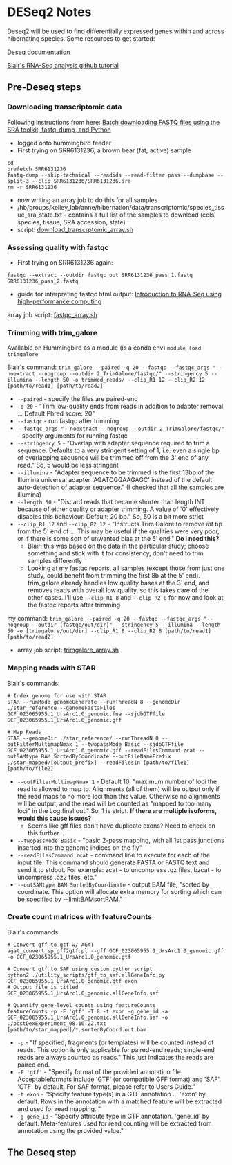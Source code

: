 # DESeq2 Notes

Deseq2 will be used to find differentially expressed genes within and across hibernating species. Some resources to get started:

[Deseq documentation](https://bioconductor.org/packages/devel/bioc/vignettes/DESeq2/inst/doc/DESeq2.html) 

[Blair's RNA-Seq analysis github tutorial](https://github.com/blairperry/midhib_feeding_uarctos#1-quality-trimming-mapping-and-processing-of-rna-seq-data)

## Pre-Deseq steps

### Downloading transcriptomic data

Following instructions from here: [Batch downloading FASTQ files using the SRA toolkit, fastq-dump, and Python](https://erilu.github.io/python-fastq-downloader/)
- logged onto hummingbird feeder
- First trying on SRR6131236, a brown bear (fat, active) sample
~~~
cd
prefetch SRR6131236
fastq-dump --skip-technical --readids --read-filter pass --dumpbase --split-3 --clip SRR6131236/SRR6131236.sra
rm -r SRR6131236
~~~
- now writing an array job to do this for all samples
- /hb/groups/kelley_lab/anne/hibernation/data/transcriptomic/species_tissue_sra_state.txt - contains a full list of the samples to download (cols: species, tissue, SRA accession, state)
- script: [download_transcrptomic_array.sh](https://github.com/aanakamo/kelleylab_rotation/blob/main/scripts/download_transcrptomic_array.sh)

### Assessing quality with fastqc
- First trying on SRR6131236 again:
~~~
fastqc --extract --outdir fastqc_out SRR6131236_pass_1.fastq SRR6131236_pass_2.fastq
~~~
- guide for interpreting fastqc html output: [Introduction to RNA-Seq using high-performance computing](https://hbctraining.github.io/Intro-to-rnaseq-hpc-salmon/lessons/qc_fastqc_assessment.html)

array job script: [fastqc_array.sh](https://github.com/aanakamo/kelleylab_rotation/blob/main/scripts/fastqc_array.sh)

### Trimming with trim_galore
Available on Hummingbird as a module (is a conda env)
`module load trimgalore`

Blair's command:
`trim_galore --paired -q 20 --fastqc --fastqc_args "--noextract --nogroup --outdir 2_TrimGalore/fastqc/" --stringency 5 --illumina --length 50 -o trimmed_reads/ --clip_R1 12 --clip_R2 12 [path/to/read1] [path/to/read2]`
- `--paired` - specify the files are paired-end
- `-q 20` - "Trim low-quality ends from reads in addition to adapter removal ... Default Phred score: 20"
- `--fastqc` - run fastqc after trimming
- `--fastqc_args "--noextract --nogroup --outdir 2_TrimGalore/fastqc/"` - specify arguments for running fastqc
- `--stringency 5` - "Overlap with adapter sequence required to trim a sequence. Defaults to a very stringent setting of 1, i.e. even a single bp of overlapping sequence will be trimmed off from the 3' end of any read." So, 5 would be less stringent
- `--illumina` - "Adapter sequence to be trimmed is the first 13bp of the Illumina universal adapter 'AGATCGGAAGAGC' instead of the default auto-detection of adapter sequence." (I checked that all the samples are illumina)
- `--length 50` - "Discard reads that became shorter than length INT because of either quality or adapter trimming. A value of '0' effectively disables this behaviour. Default: 20 bp." So, 50 is a bit more strict
- `--clip_R1 12` and `--clip_R2 12` - "Instructs Trim Galore to remove *int* bp from the 5' end of ... This may be useful if the qualities were very poor, or if there is some sort of unwanted bias at the 5' end." **Do I need this?**
    - Blair: this was based on the data in the particular study; choose something and stick with it for consistency, don't need to trim samples differently
    - Looking at my fastqc reports, all samples (except those from just one study, could benefit from trimming the first 8b at the 5' end). trim_galore already handles low quality bases at the 3' end, and removes reads with overall low quality, so this takes care of the other cases. I'll use `--clip_R1 8` and `--clip_R2 8` for now and look at the fastqc reports after trimming 

my command: `trim_galore --paired -q 20 --fastqc --fastqc_args "--nogroup --outdir [fastqc/out/dir]" --stringency 5 --illumina --length 50 -o [trimgalore/out/dir] --clip_R1 8 --clip_R2 8 [path/to/read1] [path/to/read2]`
- array job script: [trimgalore_array.sh]()

### Mapping reads with STAR
Blair's commands:
~~~
# Index genome for use with STAR
STAR --runMode genomeGenerate --runThreadN 8 --genomeDir ./star_reference --genomeFastaFiles GCF_023065955.1_UrsArc1.0_genomic.fna --sjdbGTFfile GCF_023065955.1_UrsArc1.0_genomic.gff

# Map Reads
STAR --genomeDir ./star_reference/ --runThreadN 8 --outFilterMultimapNmax 1 --twopassMode Basic --sjdbGTFfile GCF_023065955.1_UrsArc1.0_genomic.gff --readFilesCommand zcat --outSAMtype BAM SortedByCoordinate --outFileNamePrefix ./star_mapped/[output_prefix] --readFilesIn [path/to/file1] [path/to/file2]
~~~
- `--outFilterMultimapNmax 1` - Default 10, "maximum number of loci the read is allowed to map to. Alignments (all of them) will be output only if the read maps to no more loci than this value. Otherwise no alignments will be output, and the read will be counted as "mapped to too many loci" in the Log.final.out." So, 1 is strict. **If there are multiple isoforms, would this cause issues?**
    - Seems like gff files don't have duplicate exons? Need to check on this further...
- `--twopassMode Basic` - "basic 2-pass mapping, with all 1st pass junctions inserted into the genome indices on the fly"
- `--readFilesCommand zcat` - command line to execute for each of the input file. This command should generate FASTA or FASTQ text and send it to stdout. For example: zcat - to uncompress .gz files, bzcat - to uncompress .bz2 files, etc." 
- `--outSAMtype BAM SortedByCoordinate` - output BAM file, "sorted by coordinate. This option will allocate extra memory for sorting which can be specified by --limitBAMsortRAM."

### Create count matrices with featureCounts
Blair's commands:
~~~
# Convert gff to gtf w/ AGAT
agat_convert_sp_gff2gtf.pl --gff GCF_023065955.1_UrsArc1.0_genomic.gff -o GCF_023065955.1_UrsArc1.0_genomic.gtf

# Convert gtf to SAF using custom python script 
python2 ./utility_scripts/gtf_to_saf.allGeneInfo.py GCF_023065955.1_UrsArc1.0_genomic.gtf exon
# Output file is titled GCF_023065955.1_UrsArc1.0_genomic.allGeneInfo.saf

# Quantify gene-level counts using featureCounts
featureCounts -p -F 'gtf' -T 8 -t exon -g gene_id -a GCF_023065955.1_UrsArc1.0_genomic.allGeneInfo.saf -o ./postDexExperiment_08.10.22.txt [path/to/star_mapped]/*.sortedByCoord.out.bam
~~~
- `-p` - "If specified, fragments (or templates) will be counted instead of reads. This option is only applicable for paired-end reads; single-end reads are always counted as reads." This just indicates the reads are paired end.
- `-F 'gtf'` - "Specify format of the provided annotation file. Acceptableformats include 'GTF' (or compatible GFF format) and 'SAF'. 'GTF' by default. For SAF format, please refer to Users Guide."
- `-t exon` - "Specify feature type(s) in a GTF annotation ... 'exon' by default. Rows in the annotation with a matched feature will be extracted and used for read mapping. "
- `-g gene_id` - "Specify attribute type in GTF annotation. 'gene_id' by default. Meta-features used for read counting will be extracted from annotation using the provided value."

## The Deseq step

